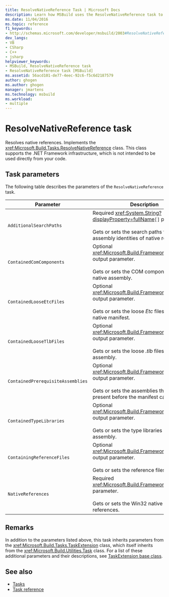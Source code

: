 ```yaml
---
title: ResolveNativeReference Task | Microsoft Docs
description: Learn how MSBuild uses the ResolveNativeReference task to resolve native references by implementing the Microsoft.Build.Tasks.ResolveNativeReference class.
ms.date: 11/04/2016
ms.topic: reference
f1_keywords:
- http://schemas.microsoft.com/developer/msbuild/2003#ResolveNativeReference
dev_langs:
- VB
- CSharp
- C++
- jsharp
helpviewer_keywords:
- MSBuild, ResolveNativeReference task
- ResolveNativeReference task [MSBuild]
ms.assetid: 56acd101-de77-4eec-92c6-f5c6d2187579
author: ghogen
ms.author: ghogen
manager: jmartens
ms.technology: msbuild
ms.workload:
- multiple
---
```

# ResolveNativeReference task

Resolves native references. Implements the <xref:Microsoft.Build.Tasks.ResolveNativeReference> class. This class supports the .NET Framework infrastructure, which is not intended to be used directly from your code.

## Task parameters

 The following table describes the parameters of the `ResolveNativeReference` task.

|Parameter|Description|
|---------------|-----------------|
|`AdditionalSearchPaths`|Required <xref:System.String?displayProperty=fullName>`[]` parameter.<br /><br /> Gets or sets the search paths for resolving assembly identities of native references.|
|`ContainedComComponents`|Optional <xref:Microsoft.Build.Framework.ITaskItem>`[]` output parameter.<br /><br /> Gets or sets the COM components of the native assembly.|
|`ContainedLooseEtcFiles`|Optional <xref:Microsoft.Build.Framework.ITaskItem>`[]` output parameter.<br /><br /> Gets or sets the loose *Etc* files listed in the native manifest.|
|`ContainedLooseTlbFiles`|Optional <xref:Microsoft.Build.Framework.ITaskItem>`[]` output parameter.<br /><br /> Gets or sets the loose *.tlb* files of the native assembly.|
|`ContainedPrerequisiteAssemblies`|Optional <xref:Microsoft.Build.Framework.ITaskItem>`[]` output parameter.<br /><br /> Gets or sets the assemblies that must be present before the manifest can be used.|
|`ContainedTypeLibraries`|Optional <xref:Microsoft.Build.Framework.ITaskItem>`[]` output parameter.<br /><br /> Gets or sets the type libraries of the native assembly.|
|`ContainingReferenceFiles`|Optional <xref:Microsoft.Build.Framework.ITaskItem>`[]` output parameter.<br /><br /> Gets or sets the reference files.|
|`NativeReferences`|Required <xref:Microsoft.Build.Framework.ITaskItem>`[]` parameter.<br /><br /> Gets or sets the Win32 native assembly references.|

## Remarks

 In addition to the parameters listed above, this task inherits parameters from the <xref:Microsoft.Build.Tasks.TaskExtension> class, which itself inherits from the <xref:Microsoft.Build.Utilities.Task> class. For a list of these additional parameters and their descriptions, see [TaskExtension base class](../msbuild/taskextension-base-class.md).

## See also

- [Tasks](../msbuild/msbuild-tasks.md)
- [Task reference](../msbuild/msbuild-task-reference.md)
